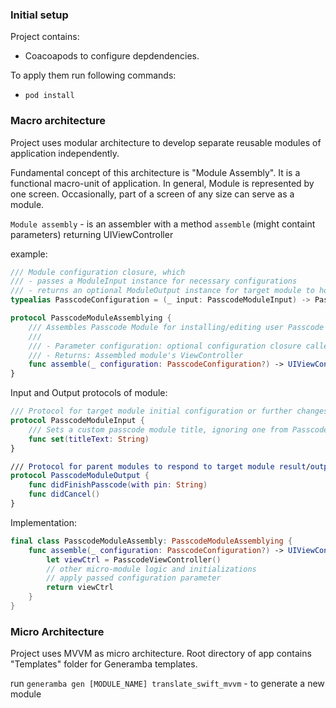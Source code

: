 ### Initial setup

Project contains:

- Coacoapods to configure depdendencies.

To apply them run following commands:

-  `pod install `

### Macro architecture

Project uses modular architecture to develop separate reusable modules of application independently.

Fundamental concept of this architecture is "Module Assembly". It is a functional macro-unit of application. In general, Module is represented by one screen. Occasionally, part of a screen of any size can serve as a module.

`Module assembly` - is an assembler with a method `assemble` (might containt parameters)  returning UIViewController

example: 

```swift
/// Module configuration closure, which 
/// - passes a ModuleInput instance for necessary configurations
/// - returns an optional ModuleOutput instance for target module to hold and invoke when needed
typealias PasscodeConfiguration = (_ input: PasscodeModuleInput) -> PasscodeModuleOutput?

protocol PasscodeModuleAssemblying {
    /// Assembles Passcode Module for installing/editing user Passcode
    ///
    /// - Parameter configuration: optional configuration closure called by module owner
    /// - Returns: Assembled module's ViewController
    func assemble(_ configuration: PasscodeConfiguration?) -> UIViewController
}
```

Input and Output protocols of module:

```swift
/// Protocol for target module initial configuration or further changes, called by its invoker
protocol PasscodeModuleInput {
    /// Sets a custom passcode module title, ignoring one from PasscodeUseCase
    func set(titleText: String)
}

/// Protocol for parent modules to respond to target module result/output event methods (usually implemented by Parent module Presenter)
protocol PasscodeModuleOutput {
    func didFinishPasscode(with pin: String)
    func didCancel()
}
``` 

Implementation:

```swift
final class PasscodeModuleAssembly: PasscodeModuleAssemblying {
    func assemble(_ configuration: PasscodeConfiguration?) -> UIViewController {
        let viewCtrl = PasscodeViewController()
        // other micro-module logic and initializations
        // apply passed configuration parameter
        return viewCtrl 
    }
}
```

### Micro Architecture

Project uses MVVM as micro architecture. Root directory of app contains "Templates" folder for Generamba templates.

run `generamba gen [MODULE_NAME] translate_swift_mvvm` - to generate a new module
